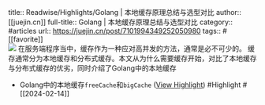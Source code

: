 title:: Readwise/Highlights/Golang | 本地缓存原理总结与选型对比
author:: [[juejin.cn]]
full-title:: Golang | 本地缓存原理总结与选型对比
category:: #articles
url:: https://juejin.cn/post/7101994349252050980
tags:: #[[favorite]]  
![](https://readwise-assets.s3.amazonaws.com/static/images/article4.6bc1851654a0.png)
在服务端程序当中，缓存作为一种应对高并发的方法，通常是必不可少的。 缓存通常分为本地缓存和分布式缓存。本文从为什么需要缓存开始，对比了本地缓存与分布式缓存的优劣，同时介绍了Golang中的本地缓存
- Golang中的本地缓存`freeCache`和`bigCache` ([View Highlight](https://read.readwise.io/read/01hpkc01mzn3qbamknpnr3rq3e)) #Highlight #[[2024-02-14]]